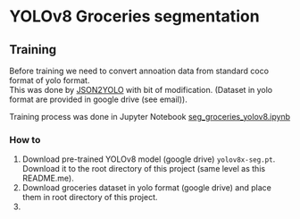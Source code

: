 # YOLOv8 Groceries segmentation

## Training
Before training we need to convert annoation data from standard coco format of yolo format.  
This was done by [JSON2YOLO](https://github.com/macodroid/yolov8-groceries/tree/main/JSON2YOLO) with bit of modification. (Dataset in yolo format are provided in google drive (see email)).

Training process was done in Jupyter Notebook [seg_groceries_yolov8.ipynb](https://github.com/macodroid/yolov8-groceries/blob/main/seg_groceries_yolov8.ipynb)

### How to
1. Download pre-trained YOLOv8 model (google drive) ```yolov8x-seg.pt```. Download it to the root directory of this project (same level as this README.me).
2. Download groceries dataset in yolo format (google drive) and place them in root directory of this project.
3. 

